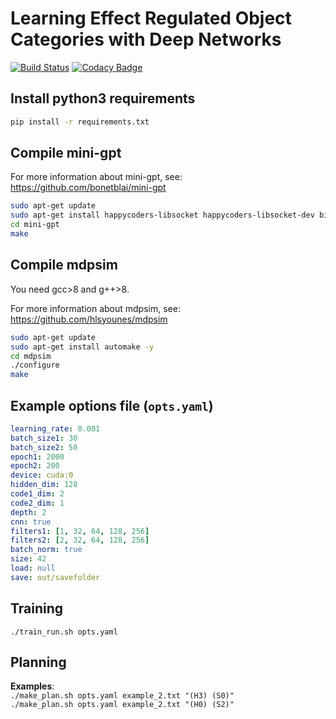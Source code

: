 # Learning Effect Regulated Object Categories with Deep Networks

[![Build Status](https://travis-ci.com/alper111/DeepSym.svg?branch=master)](https://travis-ci.com/alper111/DeepSym) [![Codacy Badge](https://api.codacy.com/project/badge/Grade/b556c5f525564100b333987d101d5636)](https://app.codacy.com/manual/alper111/DeepSym?utm_source=github.com&utm_medium=referral&utm_content=alper111/DeepSym&utm_campaign=Badge_Grade_Dashboard)

## Install python3 requirements
```bash
pip install -r requirements.txt
```

## Compile mini-gpt
For more information about mini-gpt, see: <https://github.com/bonetblai/mini-gpt>
```bash
sudo apt-get update
sudo apt-get install happycoders-libsocket happycoders-libsocket-dev bison flex -y
cd mini-gpt
make
```

## Compile mdpsim
You need gcc>8 and g++>8.


For more information about mdpsim, see: <https://github.com/hlsyounes/mdpsim>
```bash
sudo apt-get update
sudo apt-get install automake -y
cd mdpsim
./configure
make
```

## Example options file (`opts.yaml`)
```yaml
learning_rate: 0.001
batch_size1: 30
batch_size2: 50
epoch1: 2000
epoch2: 200
device: cuda:0
hidden_dim: 128
code1_dim: 2
code2_dim: 1
depth: 2
cnn: true
filters1: [1, 32, 64, 128, 256]
filters2: [2, 32, 64, 128, 256]
batch_norm: true
size: 42
load: null
save: out/savefolder
```

## Training

`./train_run.sh opts.yaml`

## Planning

__Examples__:  
`./make_plan.sh opts.yaml example_2.txt "(H3) (S0)"`  
`./make_plan.sh opts.yaml example_2.txt "(H0) (S2)"`
